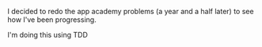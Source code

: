 I decided to redo the app academy problems (a year and a half later) to see how I've been progressing.

I'm doing this using TDD
